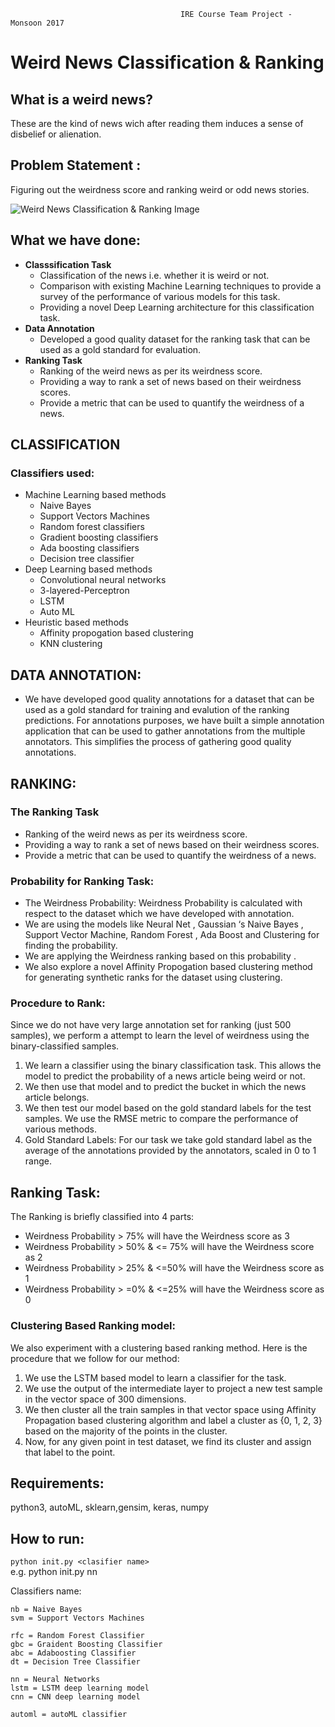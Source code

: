                                           IRE Course Team Project - Monsoon 2017

# Weird News Classification & Ranking
## What is a weird news?

These are the kind of news wich after reading them induces a sense of disbelief or alienation.

## Problem Statement : 
Figuring out the weirdness score and ranking weird or odd news stories.

![Weird News Classification & Ranking Image](https://ptpb.pw/wrdf.png)

## What we have done:
- **Classsification Task**
  - Classification of the news i.e. whether it is weird or not.
  - Comparison with existing Machine Learning techniques to provide a survey of the performance of various models for this task.
  - Providing a novel Deep Learning architecture for this classification task.
- **Data Annotation**
  - Developed a good quality dataset for the ranking task that can be used as a gold standard for evaluation.
- **Ranking Task**
  - Ranking of the weird news as per its weirdness score.
  - Providing a way to rank a set of news based on their weirdness scores.
  - Provide a metric that can be used to quantify the weirdness of a news.

## CLASSIFICATION
### Classifiers used: 
  - Machine Learning based methods
    - Naive Bayes
    - Support Vectors Machines
    - Random forest classifiers
    - Gradient boosting classifiers
    - Ada boosting classifiers
    - Decision tree classifier
  - Deep Learning based methods
    - Convolutional neural networks
    - 3-layered-Perceptron
    - LSTM
    - Auto ML
  - Heuristic based methods
    - Affinity propogation based clustering
    - KNN clustering

## DATA ANNOTATION:  
- We have developed good quality annotations for a dataset that can be used as a gold standard for training and evalution of the ranking predictions. For annotations purposes, we have built a simple annotation application that can be used to gather annotations from the multiple annotators. This simplifies the process of gathering good quality annotations.  

## RANKING:
### The Ranking Task
- Ranking of the weird news as per its weirdness score.
- Providing a way to rank a set of news based on their weirdness scores.
- Provide a metric that can be used to quantify the weirdness of a news.

### Probability for Ranking Task:
- The Weirdness Probability: Weirdness Probability is calculated with respect to the dataset which we have developed with annotation.
- We are using the models like Neural Net , Gaussian ‘s  Naive Bayes , Support Vector Machine, Random Forest , Ada Boost and Clustering for finding the probability.
- We are applying the Weirdness ranking based on this probability .
- We also explore a novel Affinity Propogation based clustering method for generating synthetic ranks for the dataset using clustering.

### Procedure to Rank:  
Since we do not have very large annotation set for ranking (just 500 samples), we perform a attempt to learn
the level of weirdness using the binary-classified samples.
1. We learn a classifier using the binary classification task. This allows the model to predict the probability
of a news article being weird or not.
2. We then use that model and to predict the bucket in which the news article belongs.
3. We then test our model based on the gold standard labels for the test samples. We use the RMSE
metric to compare the performance of various methods.
4. Gold Standard Labels: For our task we take gold standard label as the average of the annotations
provided by the annotators, scaled in 0 to 1 range.


## Ranking Task:
The Ranking is briefly classified into 4 parts:
- Weirdness Probability > 75% will have the Weirdness score as 3
- Weirdness Probability > 50% & <= 75% will have the Weirdness score as 2
- Weirdness Probability > 25% & <=50%  will have the Weirdness score as 1
- Weirdness Probability > =0% & <=25% will have the Weirdness score as 0 


### Clustering Based Ranking model:  
We also experiment with a clustering based ranking method. Here is the procedure that
we follow for our method:
1. We use the LSTM based model to learn a classifier for the task.
2. We use the output of the intermediate layer to project a new test sample in the vector space of 300
dimensions.
3. We then cluster all the train samples in that vector space using Affinity Propagation based clustering
algorithm and label a cluster as {0, 1, 2, 3} based on the majority of the points in the cluster.
4. Now, for any given point in test dataset, we find its cluster and assign that label to the point.

## Requirements:
python3, autoML, sklearn,gensim, keras, numpy

## How to run:
```python init.py <clasifier name>```  
e.g. python init.py nn

Classifiers name:  
```
nb = Naive Bayes  
svm = Support Vectors Machines  

rfc = Random Forest Classifier  
gbc = Graident Boosting Classifier  
abc = Adaboosting Classifier  
dt = Decision Tree Classifier  

nn = Neural Networks  
lstm = LSTM deep learning model  
cnn = CNN deep learning model  

automl = autoML classifier  
```


